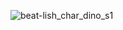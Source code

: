 ![beat-lish_char_dino_s1](https://user-images.githubusercontent.com/55868853/141214717-573eaf6c-a44c-4ea5-9f32-717d6dc60f4c.png)
